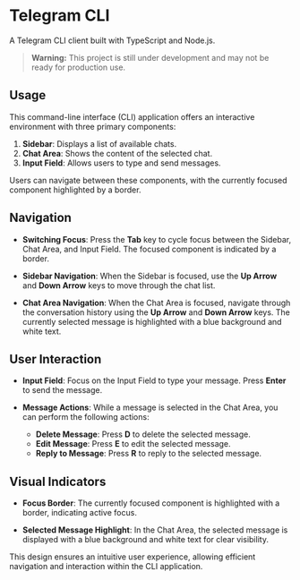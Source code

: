 # Telegram CLI

A Telegram CLI client built with TypeScript and Node.js.

> **Warning:** This project is still under development and may not be ready for production use.

## Usage

This command-line interface (CLI) application offers an interactive environment with three primary components:

1. **Sidebar**: Displays a list of available chats.
2. **Chat Area**: Shows the content of the selected chat.
3. **Input Field**: Allows users to type and send messages.

Users can navigate between these components, with the currently focused component highlighted by a border.

## Navigation

- **Switching Focus**: Press the **Tab** key to cycle focus between the Sidebar, Chat Area, and Input Field. The focused component is indicated by a border.

- **Sidebar Navigation**: When the Sidebar is focused, use the **Up Arrow** and **Down Arrow** keys to move through the chat list.

- **Chat Area Navigation**: When the Chat Area is focused, navigate through the conversation history using the **Up Arrow** and **Down Arrow** keys. The currently selected message is highlighted with a blue background and white text.

## User Interaction

- **Input Field**: Focus on the Input Field to type your message. Press **Enter** to send the message.

- **Message Actions**: While a message is selected in the Chat Area, you can perform the following actions:
  - **Delete Message**: Press **D** to delete the selected message.
  - **Edit Message**: Press **E** to edit the selected message.
  - **Reply to Message**: Press **R** to reply to the selected message.

## Visual Indicators

- **Focus Border**: The currently focused component is highlighted with a border, indicating active focus.

- **Selected Message Highlight**: In the Chat Area, the selected message is displayed with a blue background and white text for clear visibility.

This design ensures an intuitive user experience, allowing efficient navigation and interaction within the CLI application.
